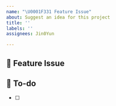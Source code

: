 ```yaml
---
name: "\U0001F331 Feature Issue"
about: Suggest an idea for this project
title: ''
labels: ''
assignees: Jin0Yun

---
```


## 🌱 Feature Issue
<!-- 새 기능에 대해 설명해 주세요. -->

## 📖 To-do
- [ ]
